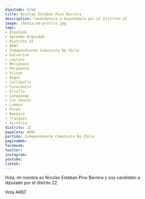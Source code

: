 ```yaml
---
diputado: true
title: Nicolas Esteban Pino Barrera
description: Candidato/a a Diputado/a por el Distrito 22
image: /media/ad-profile.jpg
tags:
- Diputado
- Apruebo Dignidad
- Distrito 22
- AR87
- Independiente Comunista De Chile
- Galvarino
- Lautaro
- Melipeuco
- Perquenco
- Vilcun
- Angol
- Collipulli
- Curacautin
- Ercilla
- Lonquimay
- Los Sauces
- Lumaco
- Puren
- Renaico
- Traiguen
- Victoria
distrito: 22
papeleta: AR87
partido: Independiente Comunista De Chile
paginaWeb:
facebook:
twitter:
instagram:
youtube:
tiktok:
---
```

Hola, mi nombre es Nicolas Esteban Pino Barrera y soy candidato a diputado por el distrito 22.

Vota AR87.
